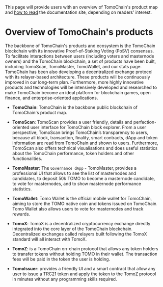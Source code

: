 This page will provide users with an overview of TomoChain's product map and 
[how to read](/get-started/how_to_read/) the documentation site, depending on readers' interest.

# Overview of TomoChain's products

The backbone of TomoChain's products and ecosystem is the TomoChain blockchain 
with its innovative Proof-of-Staking Voting (PoSV) consensus.
To facilitate interactions between users (including voters and masternode owners) 
and the TomoChain blockchain, 
a set of products have been built, including TomoScan, TomoMaster, TomoWallet, 
and our stats page.
TomoChain has been also developing a decentralized exchange protocol with 
its relayer-based architecture.
These products will be continuously improved in our long-term plan.
Furthermore, more highly innovative products and technologies will be intensively
developed and researched to make TomoChain become an ideal platform for blockchain 
games, open finance, and enterprise-oriented applications.   

* **TomoChain**: TomoChain is the backbone public blockchain of TomoChain's product map.

* **TomoScan**: TomoScan provides a user friendly, 
details and perfection-oriented user interface for TomoChain block explorer. 
From a user perspective, TomoScan brings TomoChain’s transparency to users, 
because all block, transaction, finality, smart contracts, 
dApp and token information are read from TomoChain and shown to users. 
Furthermore, TomoScan also offers technical visualisations and does 
useful statistics about the TomoChain performance, token holders and 
other functionalities.

* **TomoMaster**: The `Governance dApp` - TomoMaster, provides a professional 
UI that allows to see the list of masternodes and candidates, 
to deposit 50k TOMO to become a masternode candidate, to vote for masternodes, 
and to show masternode performance statistics.

* **TomoWallet**: Tomo Wallet is the official mobile wallet for TomoChain, 
aiming to store the TOMO native coin and tokens issued on TomoChain. 
Tomo Wallet also allows users to vote for masternodes and track rewards.

* **TomoX**: TomoX is a decentralized cryptocurrency exchange directly 
integrated into the core layer of the TomoChain blockchain. 
Decentralized exchanges called relayers built following the TomoX 
standard will all interact with TomoX.

* **TomoZ**: is a TomoChain on-chain protocol that allows any token holders to transfer tokens without holding TOMO in their wallet. The transaction fees will be paid in the token the user is holding.

* **TomoIssuer**: provides a friendly UI and a smart contract that allow any user to issue a TRC21 token and apply the token to the TomoZ protocol in minutes without any programming skills required.
